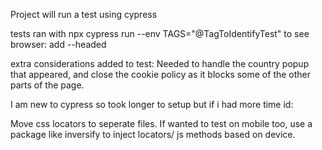 Project will run a test using cypress


tests ran with
npx cypress run --env TAGS="@TagToIdentifyTest" 
to see browser: add --headed

extra considerations added to test: Needed to handle the country popup that appeared, and close the cookie policy as it blocks some of the other parts of the page.

I am new to cypress so took longer to setup but if i had more time id:

Move css locators to seperate files.
If wanted to test on mobile too, use a package like inversify to inject locators/ js methods based on device.